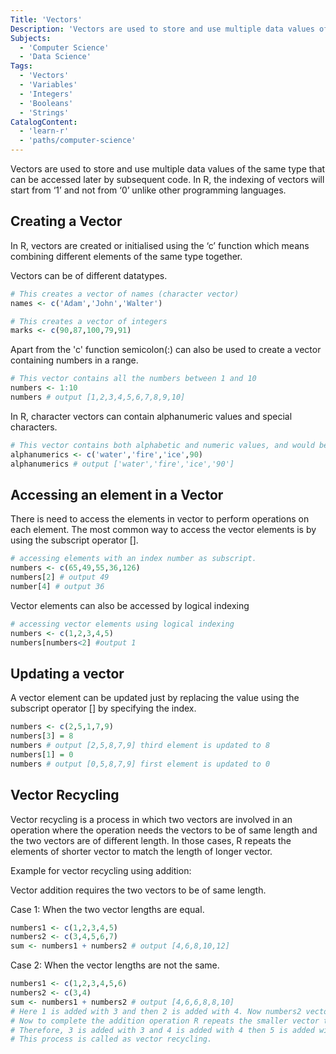 ```yaml
---
Title: 'Vectors'
Description: 'Vectors are used to store and use multiple data values of the same type.'
Subjects:
  - 'Computer Science'
  - 'Data Science'
Tags:
  - 'Vectors'
  - 'Variables'
  - 'Integers'
  - 'Booleans'
  - 'Strings'
CatalogContent:
  - 'learn-r'
  - 'paths/computer-science'
---
```


Vectors are used to store and use multiple data values of the same type that can be accessed later by subsequent code. In R, the indexing of vectors will start from ‘1’ and not from ‘0’ unlike other programming languages.

## Creating a Vector

In R, vectors are created or initialised using the ‘c’ function which means combining different elements of the same type together.



Vectors can be of different datatypes.

```r
# This creates a vector of names (character vector)
names <- c('Adam','John','Walter')
```

```r
# This creates a vector of integers
marks <- c(90,87,100,79,91)
```

Apart from the 'c' function semicolon(:) can also be used to create a vector containing numbers in a range.

```r
# This vector contains all the numbers between 1 and 10
numbers <- 1:10
numbers # output [1,2,3,4,5,6,7,8,9,10]
```

In R, character vectors can contain alphanumeric values and special characters.

```r
# This vector contains both alphabetic and numeric values, and would be a character vector type
alphanumerics <- c('water','fire','ice',90)
alphanumerics # output ['water','fire','ice','90']
```

## Accessing an element in a Vector

There is need to access the elements in vector to perform operations on each element. The most common way to access the vector elements is by using the subscript operator [].

```r
# accessing elements with an index number as subscript.
numbers <- c(65,49,55,36,126)
numbers[2] # output 49
number[4] # output 36
```

Vector elements can also be accessed by logical indexing

```r
# accessing vector elements using logical indexing
numbers <- c(1,2,3,4,5)
numbers[numbers<2] #output 1
```

## Updating a vector

A vector element can be updated just by replacing the value using the subscript operator [] by specifying the index.

```r
numbers <- c(2,5,1,7,9)
numbers[3] = 8
numbers # output [2,5,8,7,9] third element is updated to 8
numbers[1] = 0
numbers # output [0,5,8,7,9] first element is updated to 0
```

## Vector Recycling

Vector recycling is a process in which two vectors are involved in an operation where the operation needs the vectors to be of same length and the two vectors are of different length. In those cases, R repeats the elements of shorter vector to match the length of longer vector.

Example for vector recycling using addition:

Vector addition requires the two vectors to be of same length.

Case 1: When the two vector lengths are equal.

```r
numbers1 <- c(1,2,3,4,5)
numbers2 <- c(3,4,5,6,7)
sum <- numbers1 + numbers2 # output [4,6,8,10,12]
```

Case 2: When the vector lengths are not the same.

```r
numbers1 <- c(1,2,3,4,5,6)
numbers2 <- c(3,4)
sum <- numbers1 + numbers2 # output [4,6,6,8,8,10]
# Here 1 is added with 3 and then 2 is added with 4. Now numbers2 vector end is reached.
# Now to complete the addition operation R repeats the smaller vector till the larger vector end is reached.
# Therefore, 3 is added with 3 and 4 is added with 4 then 5 is added with 3 and 6 is added with 4.4
# This process is called as vector recycling.
```